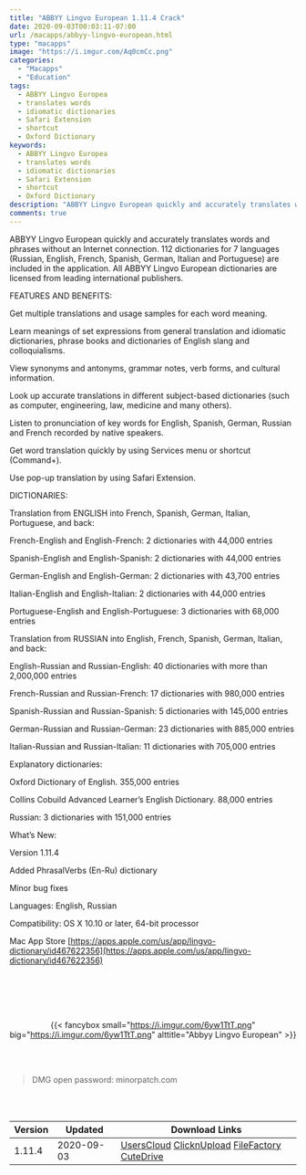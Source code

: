 ```yaml
---
title: "ABBYY Lingvo European 1.11.4 Crack"
date: 2020-09-03T00:03:11-07:00
url: /macapps/abbyy-lingvo-european.html
type: "macapps"
image: "https://i.imgur.com/Aq0cmCc.png"
categories:
  - "Macapps"
  - "Education"
tags:
  - ABBYY Lingvo Europea
  - translates words
  - idiomatic dictionaries
  - Safari Extension
  - shortcut
  - Oxford Dictionary
keywords:
  - ABBYY Lingvo Europea
  - translates words
  - idiomatic dictionaries
  - Safari Extension
  - shortcut
  - Oxford Dictionary
description: "ABBYY Lingvo European quickly and accurately translates words and phrases without an Internet connection"
comments: true
---
```


ABBYY Lingvo European quickly and accurately translates words and phrases without an Internet connection. 112 dictionaries for 7 languages (Russian, English, French, Spanish, German, Italian and Portuguese) are included in the application. All ABBYY Lingvo European dictionaries are licensed from leading international publishers.

FEATURES AND BENEFITS:

Get multiple translations and usage samples for each word meaning.

 Learn meanings of set expressions from general translation and idiomatic dictionaries, phrase books and dictionaries of English slang and colloquialisms.

View synonyms and antonyms, grammar notes, verb forms, and cultural information.

Look up accurate translations in different subject-based dictionaries (such as computer, 
engineering, law, medicine and many others).

Listen to pronunciation of key words for English, Spanish, German, Russian and French recorded by 
native speakers.

Get word translation quickly by using Services menu or shortcut (Command+\).

Use pop-up translation by using Safari Extension.

DICTIONARIES:

Translation from ENGLISH into French, Spanish, German, Italian, Portuguese, and back:



French-English and English-French: 2 dictionaries with 44,000 entries

 Spanish-English and English-Spanish: 2 dictionaries with 44,000 entries

German-English and English-German: 2 dictionaries with 43,700 entries

Italian-English and English-Italian: 2 dictionaries with 44,000 entries

Portuguese-English and English-Portuguese: 3 dictionaries with 68,000 entries

Translation from RUSSIAN into English, French, Spanish, German, Italian, and back:



English-Russian and Russian-English: 40 dictionaries with more than 2,000,000 entries

French-Russian and Russian-French: 17 dictionaries with 980,000 entries

Spanish-Russian and Russian-Spanish: 5 dictionaries with 145,000 entries

German-Russian and Russian-German: 23 dictionaries with 885,000 entries

Italian-Russian and Russian-Italian: 11 dictionaries with 705,000 entries

Explanatory dictionaries:



Oxford Dictionary of English. 355,000 entries

Collins Cobuild Advanced Learner’s English Dictionary. 88,000 entries

Russian: 3 dictionaries with 151,000 entries

What’s New:



Version 1.11.4



Added PhrasalVerbs (En-Ru) dictionary

Minor bug fixes

Languages: English, Russian

Compatibility: OS X 10.10 or later, 64-bit processor

Mac App Store [https://apps.apple.com/us/app/lingvo-dictionary/id467622356](https://apps.apple.com/us/app/lingvo-dictionary/id467622356)

<br/>
<br/>
<script async src="https://pagead2.googlesyndication.com/pagead/js/adsbygoogle.js"></script>
<ins class="adsbygoogle"
     style="display:block; text-align:center;"
     data-ad-layout="in-article"
     data-ad-format="fluid"
     data-ad-client="ca-pub-8746275014476192"
     data-ad-slot="5144997159"></ins>
<script>
     (adsbygoogle = window.adsbygoogle || []).push({});
</script>
<br/>
<br/>


<center>

{{< fancybox small="https://i.imgur.com/6yw1TtT.png" big="https://i.imgur.com/6yw1TtT.png" alttitle="Abbyy Lingvo European" >}}

</center>

<br/>
<br/>


> DMG open password: minorpatch.com

<br/>

<br/>
<div id="history_version" class="history_version">

| Version | Updated | Download Links |
| ---- | ---- | ---- |
| 1.11.4 | 2020-09-03 | [UsersCloud](https://ouo.io/RnUdU6)   [ClicknUpload](https://ouo.io/PFFLBOb)   [FileFactory](https://ouo.io/n6qqu7o)   [CuteDrive](https://ouo.io/28PbVEv) |

</div>
